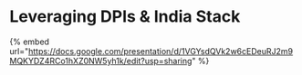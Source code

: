 # Leveraging DPIs & India Stack



{% embed url="https://docs.google.com/presentation/d/1VGYsdQVk2w6cEDeuRJ2m9MQKYDZ4RCo1hXZ0NW5yh1k/edit?usp=sharing" %}
